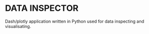 # DATA INSPECTOR

Dash/plotly application written in Python used for data inspecting and visualisating.

